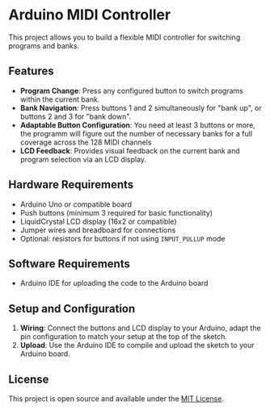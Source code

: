 # Arduino MIDI Controller

This project allows you to build a flexible MIDI controller for switching programs and banks.

## Features
- **Program Change**: Press any configured button to switch programs within the current bank.
- **Bank Navigation**: Press buttons 1 and 2 simultaneously for "bank up", or buttons 2 and 3 for "bank down".
- **Adaptable Button Configuration**: You need at least 3 buttons or more, the programm will figure out the number of necessary banks for a full coverage across the 128 MIDI channels
- **LCD Feedback**: Provides visual feedback on the current bank and program selection via an LCD display.

## Hardware Requirements

- Arduino Uno or compatible board
- Push buttons (minimum 3 required for basic functionality)
- LiquidCrystal LCD display (16x2 or compatible)
- Jumper wires and breadboard for connections
- Optional: resistors for buttons if not using `INPUT_PULLUP` mode

## Software Requirements

- Arduino IDE for uploading the code to the Arduino board

## Setup and Configuration

1. **Wiring**: Connect the buttons and LCD display to your Arduino, adapt the pin configuration to match your setup at the top of the sketch.
3. **Upload**: Use the Arduino IDE to compile and upload the sketch to your Arduino board.

## License

This project is open source and available under the [MIT License](LICENSE).
